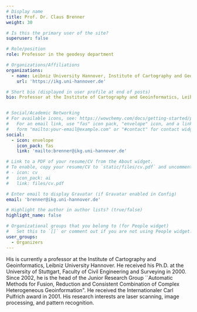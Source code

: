 ```yaml
---
# Display name
title: Prof. Dr. Claus Brenner
weight: 30

# Is this the primary user of the site?
superuser: false

# Role/position
role: Professor in the geodesy department 

# Organizations/Affiliations
organizations:
  - name: Leibniz University Hannover, Institute of Cartography and Geoinformatics (IKG), Germany
    url: 'https://ikg.uni-hannover.de'

# Short bio (displayed in user profile at end of posts)
bio: Professor at the Institute of Cartography and Geoinformatics, Leibniz University Hannover. 


# Social/Academic Networking
# For available icons, see: https://wowchemy.com/docs/getting-started/page-builder/#icons
#   For an email link, use "fas" icon pack, "envelope" icon, and a link in the
#   form "mailto:your-email@example.com" or "#contact" for contact widget.
social:
  - icon: envelope
    icon_pack: fas
    link: 'mailto:brenner@ikg.uni-hannover.de'

# Link to a PDF of your resume/CV from the About widget.
# To enable, copy your resume/CV to `static/files/cv.pdf` and uncomment the lines below.
# - icon: cv
#   icon_pack: ai
#   link: files/cv.pdf

# Enter email to display Gravatar (if Gravatar enabled in Config)
email: 'brenner@ikg.uni-hannover.de'

# Highlight the author in author lists? (true/false)
highlight_name: false

# Organizational groups that you belong to (for People widget)
#   Set this to `[]` or comment out if you are not using People widget.
user_groups:
  - Organizers
---
```

His is currently a professor at the Institute of Cartography and Geoinformatics, Leibniz University Hannover. He received his Ph.D. at the University of Stuttgart, Faculty of Civil Engineering and Surveying in 2000. Since 2002, he is the head of the Junior Research Group ``Automatic Methods for Fusion, Reduction and Consistent Combination of Complex Heterogeneous Geoinformation". He received the Internationaler Carl Pulfrich award in 2001. His research interests are laser scanning, image processing, and pattern recognition.
